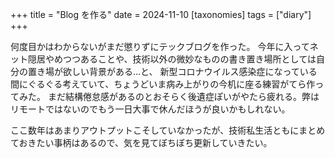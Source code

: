 +++
title = "Blog を作る"
date = 2024-11-10
[taxonomies]
tags = ["diary"]
+++

何度目かはわからないがまだ懲りずにテックブログを作った。
今年に入ってネット隠居やめつつあることや、技術以外の微妙なものの書き置き場所としては自分の置き場が欲しい背景がある...と、
新型コロナウイルス感染症になっている間にぐるぐる考えていて、ちょうどいま病み上がりの今机に座る練習がてら作ってみた。
まだ結構倦怠感があるのとおそらく後遺症ぽいがやたら疲れる。弊はリモートではないのでもう一日大事で休んだほうが良いかもしれない。

ここ数年はあまりアウトプットこそしていなかったが、技術私生活ともにまとめておきたい事柄はあるので、気を見てぼちぼち更新していきたい。
